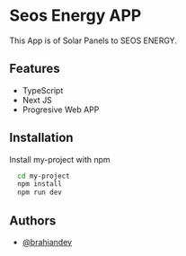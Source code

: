 
# Seos Energy APP

This App is of Solar Panels to SEOS ENERGY.




## Features

- TypeScript
- Next JS
- Progresive Web APP




## Installation

Install my-project with npm

```bash
  cd my-project
  npm install
  npm run dev
```
    
## Authors

- [@brahiandev](https://github.com/brahian-dev)


